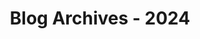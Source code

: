 ---
layout: category
title: "Blog Archives - 2024" 
category: "year-2024"
lang: en
permalink: '/category/2024/'
pagination:
    enabled: true
    category: ["year-2024"]
    permalink: /page/:num/
    locale: en
---
